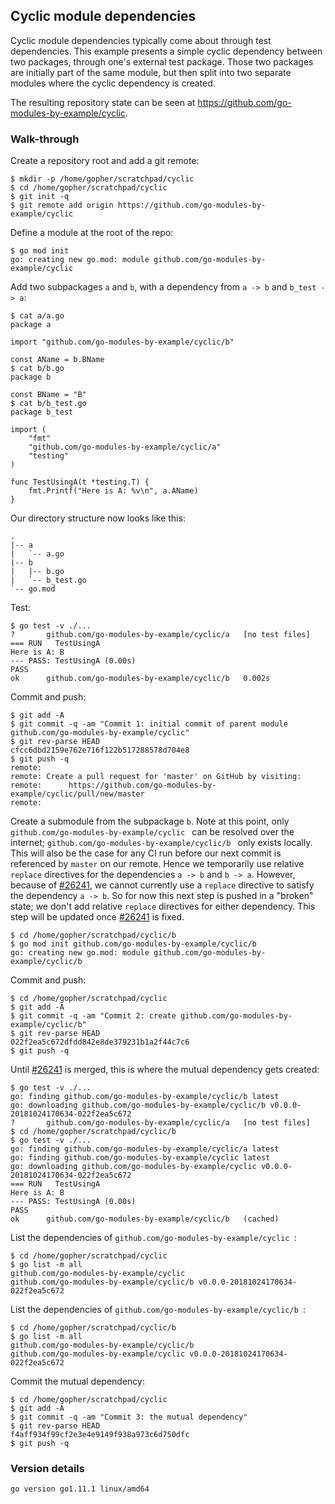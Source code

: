 <!-- __JSON: egrunner script.sh # LONG ONLINE

## Cyclic module dependencies

Cyclic module dependencies typically come about through test dependencies. This example presents a simple cyclic
dependency between two packages, through one's external test package. Those two packages are initially part of the same
module, but then split into two separate modules where the cyclic dependency is created.

The resulting repository state can be seen at {{PrintOut "repo"}}.

### Walk-through

Create a repository root and add a git remote:

```
{{PrintBlock "setup" -}}
```

Define a module at the root of the repo:

```
{{PrintBlock "define repo root module" -}}
```

Add two subpackages `a` and `b`, with a dependency from `a -> b` and `b_test -> a`:

```
{{PrintBlock "add a and b" -}}
```

Our directory structure now looks like this:

```
{{PrintBlockOut "tree" -}}
```

Test:

```
{{PrintBlock "test" -}}
```

Commit and push:

```
{{PrintBlock "commit and push" -}}
```

Create a submodule from the subpackage `b`. Note at this point, only `{{PrintBlockOut "module"}}` can be resolved over
the internet; `{{PrintBlockOut "moduleb"}}` only exists locally. This will also be the case for any CI run before our
next commit is referenced by `master` on our remote. Hence we temporarily use relative `replace` directives for the
dependencies `a -> b` and `b -> a`. However, because of [#26241](https://github.com/golang/go/issues/26241), we cannot
currently use a `replace` directive to satisfy the dependency `a -> b`. So for now this next step is pushed in a "broken"
state; we don't add relative `replace` directives for either dependency. This step will be updated once
[#26241](https://github.com/golang/go/issues/26241) is fixed.

```
{{PrintBlock "create submodule from b" -}}
```

Commit and push:

```
{{PrintBlock "commit and push b submodule" -}}
```

Until [#26241](https://github.com/golang/go/issues/26241) is merged, this is where the mutual dependency gets created:

```
{{PrintBlock "create mutual dependency" -}}
```

List the dependencies of `{{PrintBlockOut "module"}}`:

```
{{PrintBlock "list root dependencies" -}}
```

List the dependencies of `{{PrintBlockOut "moduleb"}}`:

```
{{PrintBlock "list b dependencies" -}}
```

Commit the mutual dependency:

```
{{PrintBlock "commit mutual dependency" -}}
```

### Version details

```
{{PrintBlockOut "version details" -}}
```

-->

## Cyclic module dependencies

Cyclic module dependencies typically come about through test dependencies. This example presents a simple cyclic
dependency between two packages, through one's external test package. Those two packages are initially part of the same
module, but then split into two separate modules where the cyclic dependency is created.

The resulting repository state can be seen at https://github.com/go-modules-by-example/cyclic.

### Walk-through

Create a repository root and add a git remote:

```
$ mkdir -p /home/gopher/scratchpad/cyclic
$ cd /home/gopher/scratchpad/cyclic
$ git init -q
$ git remote add origin https://github.com/go-modules-by-example/cyclic
```

Define a module at the root of the repo:

```
$ go mod init
go: creating new go.mod: module github.com/go-modules-by-example/cyclic
```

Add two subpackages `a` and `b`, with a dependency from `a -> b` and `b_test -> a`:

```
$ cat a/a.go
package a

import "github.com/go-modules-by-example/cyclic/b"

const AName = b.BName
$ cat b/b.go
package b

const BName = "B"
$ cat b/b_test.go
package b_test

import (
	"fmt"
	"github.com/go-modules-by-example/cyclic/a"
	"testing"
)

func TestUsingA(t *testing.T) {
	fmt.Printf("Here is A: %v\n", a.AName)
}
```

Our directory structure now looks like this:

```
.
|-- a
|   `-- a.go
|-- b
|   |-- b.go
|   `-- b_test.go
`-- go.mod
```

Test:

```
$ go test -v ./...
?   	github.com/go-modules-by-example/cyclic/a	[no test files]
=== RUN   TestUsingA
Here is A: B
--- PASS: TestUsingA (0.00s)
PASS
ok  	github.com/go-modules-by-example/cyclic/b	0.002s
```

Commit and push:

```
$ git add -A
$ git commit -q -am "Commit 1: initial commit of parent module github.com/go-modules-by-example/cyclic"
$ git rev-parse HEAD
cfcc6dbd2159e762e716f122b517288578d704e8
$ git push -q
remote: 
remote: Create a pull request for 'master' on GitHub by visiting:        
remote:      https://github.com/go-modules-by-example/cyclic/pull/new/master        
remote: 
```

Create a submodule from the subpackage `b`. Note at this point, only `github.com/go-modules-by-example/cyclic
` can be resolved over
the internet; `github.com/go-modules-by-example/cyclic/b
` only exists locally. This will also be the case for any CI run before our
next commit is referenced by `master` on our remote. Hence we temporarily use relative `replace` directives for the
dependencies `a -> b` and `b -> a`. However, because of [#26241](https://github.com/golang/go/issues/26241), we cannot
currently use a `replace` directive to satisfy the dependency `a -> b`. So for now this next step is pushed in a "broken"
state; we don't add relative `replace` directives for either dependency. This step will be updated once
[#26241](https://github.com/golang/go/issues/26241) is fixed.

```
$ cd /home/gopher/scratchpad/cyclic/b
$ go mod init github.com/go-modules-by-example/cyclic/b
go: creating new go.mod: module github.com/go-modules-by-example/cyclic/b
```

Commit and push:

```
$ cd /home/gopher/scratchpad/cyclic
$ git add -A
$ git commit -q -am "Commit 2: create github.com/go-modules-by-example/cyclic/b"
$ git rev-parse HEAD
022f2ea5c672dfdd842e8de379231b1a2f44c7c6
$ git push -q
```

Until [#26241](https://github.com/golang/go/issues/26241) is merged, this is where the mutual dependency gets created:

```
$ go test -v ./...
go: finding github.com/go-modules-by-example/cyclic/b latest
go: downloading github.com/go-modules-by-example/cyclic/b v0.0.0-20181024170634-022f2ea5c672
?   	github.com/go-modules-by-example/cyclic/a	[no test files]
$ cd /home/gopher/scratchpad/cyclic/b
$ go test -v ./...
go: finding github.com/go-modules-by-example/cyclic/a latest
go: finding github.com/go-modules-by-example/cyclic latest
go: downloading github.com/go-modules-by-example/cyclic v0.0.0-20181024170634-022f2ea5c672
=== RUN   TestUsingA
Here is A: B
--- PASS: TestUsingA (0.00s)
PASS
ok  	github.com/go-modules-by-example/cyclic/b	(cached)
```

List the dependencies of `github.com/go-modules-by-example/cyclic
`:

```
$ cd /home/gopher/scratchpad/cyclic
$ go list -m all
github.com/go-modules-by-example/cyclic
github.com/go-modules-by-example/cyclic/b v0.0.0-20181024170634-022f2ea5c672
```

List the dependencies of `github.com/go-modules-by-example/cyclic/b
`:

```
$ cd /home/gopher/scratchpad/cyclic/b
$ go list -m all
github.com/go-modules-by-example/cyclic/b
github.com/go-modules-by-example/cyclic v0.0.0-20181024170634-022f2ea5c672
```

Commit the mutual dependency:

```
$ cd /home/gopher/scratchpad/cyclic
$ git add -A
$ git commit -q -am "Commit 3: the mutual dependency"
$ git rev-parse HEAD
f4aff934f99cf2e3e4e9149f938a973c6d750dfc
$ git push -q
```

### Version details

```
go version go1.11.1 linux/amd64
```

<!-- END -->
